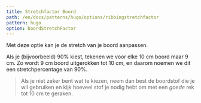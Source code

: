 ```yaml
---
title: Stretchfactor Boord
path: /en/docs/patterns/hugo/options/ribbingstretchfactor
pattern: hugo
option: boordStretchFactor
---
```


Met deze optie kan je de stretch van je boord aanpassen.

Als je (bijvoorbeeld) 90% kiest, tekenen we voor elke 10 cm boord maar 9 cm. Zo wordt 9 cm boord uitgerokken tot 10 cm, en daarom noemen we dit een stretchpercentage van 90%.

> Als je niet zeker bent wat te kiezen, neem dan best de boordstof die je wil gebruiken en kijk hoeveel stof je nodig hebt om met een *goede* rek tot 10 cm te geraken.